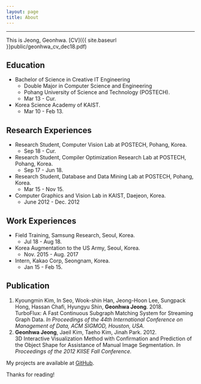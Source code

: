 ```yaml
---
layout: page
title: About
---
```

-------------------------------------------------------
This is Jeong, Geonhwa. [CV]({{ site.baseurl }}public/geonhwa_cv_dec18.pdf)



## Education

* Bachelor of Science in Creative IT Engineering
  * Double Major in Computer Science and Engineering
  * Pohang University of Science and Technology (POSTECH). 
  * Mar 13 - Cur. 
* Korea Science Academy of KAIST. 
  * Mar 10 - Feb 13.

## Research Experiences

* Research Student, Computer Vision Lab at POSTECH, Pohang, Korea. 
  * Sep 18 - Cur.
* Research Student, Compiler Optimization Research Lab at POSTECH, Pohang, Korea. 
  * Sep 17 - Jun 18.
* Research Student, Database and Data Mining Lab at POSTECH, Pohang, Korea. 
  * Mar 15 - Nov 15.
* Computer Graphics and Vision Lab in KAIST, Daejeon, Korea.
  * June 2012 - Dec. 2012

## Work Experiences

* Field Training, Samsung Research, Seoul, Korea. 
  * Jul 18 - Aug 18.
* Korea Augmentation to the US Army, Seoul, Korea. 
  * Nov. 2015 - Aug. 2017
* Intern, Kakao Corp, Seongnam, Korea. 
  * Jan 15 - Feb 15.


## Publication

1. Kyoungmin Kim, In Seo, Wook-shin Han, Jeong-Hoon Lee, Sungpack Hong, Hassan Chafi, Hyungyu Shin, **Geonhwa Jeong**. 2018.  
TurboFlux: A Fast Continuous Subgraph Matching System for Streaming Graph Data. *In Proceedings of the 44th International Conference on Management of Data, ACM SIGMOD, Houston, USA.*
2. **Geonhwa Jeong**, Jaeil Kim, Taeho Kim, Jinah Park. 2012.  
3D Interactive Visualization Method with Confirmation and Prediction of the Object Shape for Assistance of Manual Image Segmentation. *In Proceedings of the 2012 KIISE Fall Conference.*



My projects are available at [GitHub](https://github.com/ghjeong12).

Thanks for reading!
